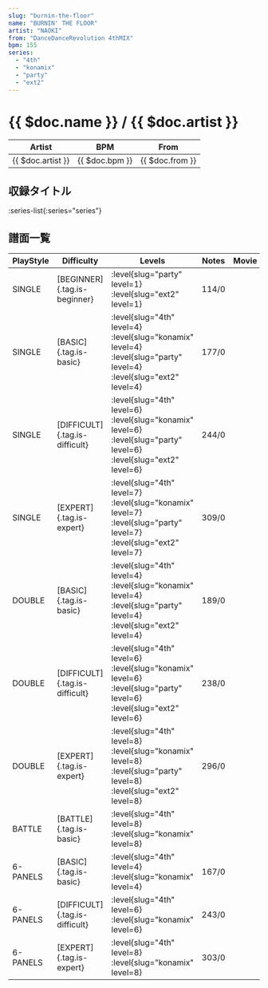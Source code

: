 ```yaml
---
slug: "burnin-the-floor"
name: "BURNIN' THE FLOOR"
artist: "NAOKI"
from: "DanceDanceRevolution 4thMIX"
bpm: 155
series:
  - "4th"
  - "konamix"
  - "party"
  - "ext2"
---
```


# {{ $doc.name }} / {{ $doc.artist }}

|Artist|BPM|From|
|------|---|----|
|{{ $doc.artist }}|{{ $doc.bpm }}|{{ $doc.from }}|

## 収録タイトル

:series-list{:series="series"}

## 譜面一覧

|PlayStyle|Difficulty|Levels|Notes|Movie|
|---------|----------|------|-----|-----|
|SINGLE|[BEGINNER]{.tag.is-beginner}|<div class="field is-grouped is-grouped-multiline">:level{slug="party" level=1} :level{slug="ext2" level=1}</div>|114/0||
|SINGLE|[BASIC]{.tag.is-basic}|<div class="field is-grouped is-grouped-multiline">:level{slug="4th" level=4} :level{slug="konamix" level=4} :level{slug="party" level=4} :level{slug="ext2" level=4}</div>|177/0||
|SINGLE|[DIFFICULT]{.tag.is-difficult}|<div class="field is-grouped is-grouped-multiline">:level{slug="4th" level=6} :level{slug="konamix" level=6} :level{slug="party" level=6} :level{slug="ext2" level=6}</div>|244/0||
|SINGLE|[EXPERT]{.tag.is-expert}|<div class="field is-grouped is-grouped-multiline">:level{slug="4th" level=7} :level{slug="konamix" level=7} :level{slug="party" level=7} :level{slug="ext2" level=7}</div>|309/0||
|DOUBLE|[BASIC]{.tag.is-basic}|<div class="field is-grouped is-grouped-multiline">:level{slug="4th" level=4} :level{slug="konamix" level=4} :level{slug="party" level=4} :level{slug="ext2" level=4}</div>|189/0||
|DOUBLE|[DIFFICULT]{.tag.is-difficult}|<div class="field is-grouped is-grouped-multiline">:level{slug="4th" level=6} :level{slug="konamix" level=6} :level{slug="party" level=6} :level{slug="ext2" level=6}</div>|238/0||
|DOUBLE|[EXPERT]{.tag.is-expert}|<div class="field is-grouped is-grouped-multiline">:level{slug="4th" level=8} :level{slug="konamix" level=8} :level{slug="party" level=8} :level{slug="ext2" level=8}</div>|296/0||
|BATTLE|[BATTLE]{.tag.is-basic}|<div class="field is-grouped is-grouped-multiline">:level{slug="4th" level=8} :level{slug="konamix" level=8}</div>|||
|6-PANELS|[BASIC]{.tag.is-basic}|<div class="field is-grouped is-grouped-multiline">:level{slug="4th" level=4} :level{slug="konamix" level=4}</div>|167/0||
|6-PANELS|[DIFFICULT]{.tag.is-difficult}|<div class="field is-grouped is-grouped-multiline">:level{slug="4th" level=6} :level{slug="konamix" level=6}</div>|243/0||
|6-PANELS|[EXPERT]{.tag.is-expert}|<div class="field is-grouped is-grouped-multiline">:level{slug="4th" level=8} :level{slug="konamix" level=8}</div>|303/0||
